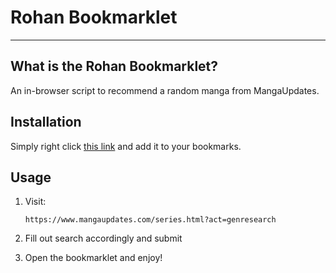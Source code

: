 Rohan Bookmarklet
=================


----------


What is the Rohan Bookmarklet?
--------------------------

An in-browser script to recommend a random manga from MangaUpdates.

Installation
------------
Simply right click [this link][1] and add it to your bookmarks.

Usage
-----

 1. Visit:
        

        https://www.mangaupdates.com/series.html?act=genresearch
 

 2. Fill out search accordingly and submit
 

 3. Open the bookmarklet and enjoy!


  [1]: javascript:var%20q%20=%20document.createElement%28%27script%27%29;q.src=%27https://raw.githubusercontent.com/mbStavola/rohan-bookmarklet/master/src/rohan.js%27;document.body.appendChild%28q%29;void%200;
